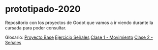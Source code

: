 # prototipado-2020
Repositorio con los proyectos de Godot que vamos a ir viendo durante la cursada para poder consultar.

Glosario:
[Proyecto Base](https://github.com/iabadie/prototipado-2020/tree/master/proyecto_base)
[Ejercicio Señales](https://github.com/iabadie/prototipado-2020/tree/master/ejercicio_senales)
[Clase 1 - Movimiento](https://github.com/iabadie/prototipado-2020/tree/master/clase_1_movimiento_y_plataformas)
[Clase 2 - Señales](https://github.com/iabadie/prototipado-2020/tree/master/clase_2_senales)



